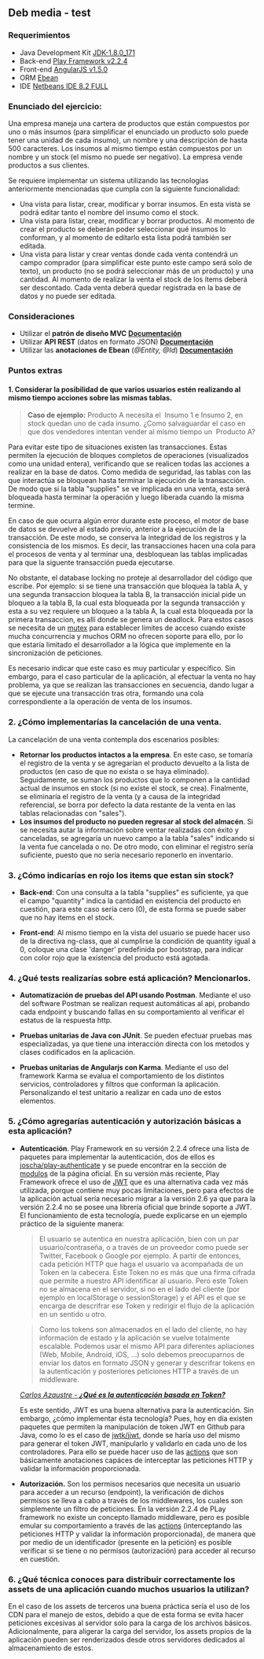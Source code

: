 ## Deb media - test

### Requerimientos
- Java Development Kit [JDK-1.8.0_171](http://www.oracle.com/technetwork/java/javase/downloads/jdk8-downloads-2133151.html)
- Back-end [Play Framework v2.2.4](https://downloads.typesafe.com/play/2.2.4/play-2.2.4.zip)
- Front-end [AngularJS v1.5.0](https://code.angularjs.org/1.5.0)
- ORM [Ebean](https://www.playframework.com/documentation/2.2.4/JavaEbean)
- IDE [Netbeans IDE 8.2 FULL](https://netbeans.org/downloads/)

### Enunciado del ejercicio:
Una empresa maneja una cartera de productos que están compuestos por uno o más insumos
(para simplificar el enunciado un producto solo puede tener una unidad de cada insumo), un
nombre y una descripción de hasta 500 caracteres. Los insumos al mismo tiempo están
compuestos por un nombre y un stock (el mismo no puede ser negativo). La empresa vende
productos a sus clientes.

Se requiere implementar un sistema utilizando las tecnologías anteriormente mencionadas que
cumpla con la siguiente funcionalidad:
- Una vista para listar, crear, modificar y borrar insumos. En esta vista se podrá editar tanto
el nombre del insumo como el stock.
- Una vista para listar, crear, modificar y borrar productos. Al momento de crear el producto
se deberán poder seleccionar qué insumos lo conforman, y al momento de editarlo esta
lista podrá también ser editada.
- Una vista para listar y crear ventas donde cada venta contendrá un campo comprador
(para simplificar este punto este campo será solo de texto), un producto (no se podrá
seleccionar más de un producto) y una cantidad. Al momento de realizar la venta el stock
de los ítems deberá ser descontado. Cada venta deberá quedar registrada en la base de
datos y no puede ser editada.

### Consideraciones
- Utilizar el **patrón de diseño MVC** [**Documentación**](https://www.playframework.com/documentation/1.0/main#mvc)
- Utilizar **API REST** (datos en formato JSON) [**Documentación**](https://www.playframework.com/documentation/2.2.x/JavaJsonRequests)
- Utilizar las **anotaciones de Ebean** (*@Entity,  @Id*) [**Documentación**](https://www.playframework.com/documentation/2.2.x/JavaEbean#Usingthe-play.db.ebean.Model-superclass)

### Puntos extras
#### 1. Considerar la posibilidad de que varios usuarios estén realizando al mismo tiempo acciones sobre las mismas tablas.
> **Caso de ejemplo:** Producto A necesita el ​ Insumo 1 e Insumo 2, en stock quedan uno de cada insumo. ¿Como salvaguardar el caso en que dos vendedores intentan vender al mismo tiempo un ​ Producto A?

 Para evitar este tipo de situaciones existen las transacciones. Estas permiten la ejecución de bloques completos de operaciones (visualizados como una unidad entera), verificando que se realicen todas las acciones a realizar en la base de datos. Como medida de seguridad, las tablas con las que interactúa se bloquean hasta terminar la ejecución de la transacción. De modo que si la tabla "supplies" se ve implicada en una venta, esta será bloqueada hasta terminar la operación y luego liberada cuando la misma termine.

 En caso de que ocurra algún error durante este proceso, el motor de base de datos se devuelve al estado previo, anterior a la ejecución de la transacción. De este modo, se conserva la integridad de los registros y la consistencia de los mismos. Es decir, las transacciones hacen una cola para el procesos de venta y al terminar una, desbloquean las tablas implicadas para que la siguente transacción pueda ejecutarse.

 No obstante, el database locking no proteje al desarrollador del código que escribe. Por ejemplo: si se tiene una transacción que bloquea la tabla A, y una segunda transaccion bloquea la tabla B, la transacción inicial pide un bloqueo a la tabla B, la cual esta bloqueada por la segunda transacción y esta a su vez requiere un bloqueo a la tabla A, la cual esta bloqueada por la primera transaccion, es allí donde se genera un deadlock. Para estos casos se necesita de un [mutex](https://en.wikipedia.org/wiki/Lock_(computer_science)) para establecer límites de acceso cuando existe mucha concurrencia y muchos ORM no ofrecen soporte para ello, por lo que estaría limitado el desarrollador a la lógica que implemente en la sincronización de peticiones.

 Es necesario indicar que este caso es muy particular y específico. Sin embargo, para el caso particular de la aplicación, al efectuar la venta no hay problema, ya que se realizan las transacciones en secuencia, dando lugar a que se ejecute una transacción tras otra, formando una cola correspondiente a la operación de venta de los insumos.

### 2. ¿Cómo implementarías la cancelación de una venta.

La cancelación de una venta contempla dos escenarios posibles:
- **Retornar los productos intactos a la empresa**. En este caso, se tomaría el registro de la venta y se agregarían el producto devuelto a la lista de productos (en caso de que no exista o se haya eliminado). Seguidamente, se suman los productos que lo componen a la cantidad actual de insumos en stock (si no existe el stock, se crea). Finalmente, se eliminaría el registro de la venta (y a causa de la integridad referencial, se borra por defecto la data restante de la venta en las tablas relacionadas con "sales").
- **Los insumos del producto no pueden regresar al stock del almacén**. Si se necesita autar la información sobre ventar realizadas con éxito y canceladas, se agregaría un nuevo campo a la tabla "sales" indicando si la venta fue cancelada o no. De otro modo, con eliminar el registro sería suficiente, puesto que no sería necesario reponerlo en inventario.

### 3. ¿Cómo indicarías en rojo los items que estan sin stock?
  + **Back-end**: Con una consulta a la tabla "supplies" es suficiente, ya que el campo "quantity" indica la cantidad en existencia del producto en cuestión, para este caso sería cero (0), de esta forma se puede saber que no hay items en el stock.

  + **Front-end**: Al mismo tiempo en la vista del usuario se puede hacer uso de la directiva ng-class, que al cumplirse la condición de quantity igual a 0, coloque una clase 'danger' predefinida por bootstrap, para indicar con color rojo que la existencia del producto está agotada.

### 4. ¿Qué tests realizarías sobre está aplicación? Mencionarlos.
- **Automatización de pruebas del API usando Postman**. Mediante el uso del software Postman se realizan request automáticas al api, probando cada endpoint y buscando fallas en su comportamiento al verificar el estatus de la respuesta http.
- **Pruebas unitarias de Java con JUnit**. Se pueden efectuar pruebas mas especializadas, ya que tiene una interacción directa con los metodos y clases codificados en la aplicación.

- **Pruebas unitarias de Angularjs con Karma**. Mediante el uso del framework Karma se evalua el comportamiento de los distintos servicios, controladores y filtros que conforman la aplicación. Personalizando el test unitario a realizar en cada uno de estos elementos.

### 5. ¿Cómo agregarías autenticación y autorización básicas a esta aplicación?
+ **Autenticación**. Play Framework en su versión 2.2.4 ofrece una lista de paquetes para implementar la autenticación, dos de ellos es [joscha/play-authenticate](https://github.com/joscha/play-authenticate/blob/master/README.md) y se puede encontrar en la sección de [modulos](https://www.playframework.com/documentation/2.2.4/Modules) de la página oficial.
  En su versión más reciente, Play Framework ofrece el uso de [JWT](https://www.playframework.com/documentation/2.6.x/SettingsSession) que es una alternativa cada vez más utilizada, porque contiene muy pocas limitaciones, pero para efectos de la aplicación actual sería necesario migrar a la versión 2.6 ya que para la versión 2.2.4 no se posee una librería oficial que brinde soporte a JWT. El funcionamiento de esta tecnología, puede explicarse en un ejemplo práctico de la siguiente manera:
  > El usuario se autentica en nuestra aplicación, bien con un par usuario/contraseña, o a través de un proveedor como puede ser Twitter, Facebook o Google por ejemplo. A partir de entonces, cada petición HTTP que haga el usuario va acompañada de un Token en la cabecera. Este Token no es más que una firma cifrada que permite a nuestro API identificar al usuario. Pero este Token no se almacena en el servidor, si no en el lado del cliente (por ejemplo en localStorage o sessionStorage) y el API es el que se encarga de descrifrar ese Token y redirigir el flujo de la aplicación en un sentido u otro.

  > Como los tokens son almacenados en el lado del cliente, no hay información de estado y la aplicación se vuelve totalmente escalable. Podemos usar el mismo API para diferentes apliaciones (Web, Mobile, Android, iOS, ...) solo debemos preocuparnos de enviar los datos en formato JSON y generar y descrifrar tokens en la autenticación y posteriores peticiones HTTP a través de un middleware.

  *[Carlos Azaustre - **¿Qué es la autenticación basada en Token?**](https://carlosazaustre.com/que-es-la-autenticacion-con-token/)*

  Es este sentido, JWT es una buena alternativa para la autenticación. Sin embargo, ¿cómo implementar ésta tecnología? Pues, hoy en día existen paquetes que permiten la manipulación de token JWT en Github para Java, como lo es el caso de [jwtk/jjwt](https://github.com/jwtk/jjwt), donde se haría uso del mismo para generar el token JWT, manipularlo y validarlo en cada uno de los controladores. Para ello se puede hacer uso de las [actions](https://www.playframework.com/documentation/2.5.x/JavaActionsComposition) que son básicamente anotaciones capáces de interceptar las peticiones HTTP y validar la información proporcionada.

+ **Autorización.** Son los permisos necesarios que necesita un usuario para acceder a un recurso (endpoint), la verificación de dichos permisos se lleva a cabo a través de los middlewares, los cuales son simplemente un filtro de peticiones. En la versión 2.2.4 de PLay framework no existe un concepto llamado middleware, pero es posible emular su comportamiento a través de las [actions](https://www.playframework.com/documentation/2.5.x/JavaActionsComposition) (interceptando las peticiones HTTP y validar la información proporcionada), de manera que por medio de un identificador (presente en la petición) es posible verificar si se tiene o no permisos (autorización) para acceder al recurso en cuestión.

### 6. ¿Qué técnica conoces para distribuir correctamente los assets de una aplicación cuando muchos usuarios la utilizan?

En el caso de los assets de terceros una buena práctica sería el uso de los CDN para el manejo de estos, debido a que de esta forma se evita hacer peticiones excesivas al servidor solo para la carga de los archivos básicos. Adicionalmente, para aligerar la carga del servidor, los assets propios de la aplicación pueden ser renderizados desde otros servidores dedicados al almacenamiento de estos.
